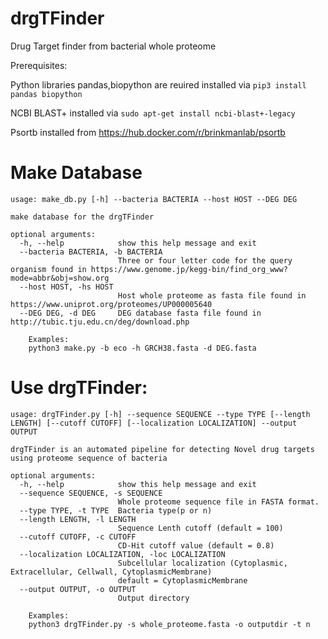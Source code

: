 # drgTFinder
Drug Target finder from bacterial whole proteome

Prerequisites:

Python libraries pandas,biopython are reuired installed via `pip3 install pandas biopython`

NCBI BLAST+ installed via `sudo apt-get install ncbi-blast+-legacy`

Psortb installed from https://hub.docker.com/r/brinkmanlab/psortb

# Make Database
```
usage: make_db.py [-h] --bacteria BACTERIA --host HOST --DEG DEG

make database for the drgTFinder  

optional arguments:
  -h, --help            show this help message and exit
  --bacteria BACTERIA, -b BACTERIA
                        Three or four letter code for the query organism found in https://www.genome.jp/kegg-bin/find_org_www?mode=abbr&obj=show.org
  --host HOST, -hs HOST
                        Host whole proteome as fasta file found in https://www.uniprot.org/proteomes/UP000005640
  --DEG DEG, -d DEG     DEG database fasta file found in http://tubic.tju.edu.cn/deg/download.php

    Examples:
    python3 make.py -b eco -h GRCH38.fasta -d DEG.fasta
```
# Use drgTFinder:
```
usage: drgTFinder.py [-h] --sequence SEQUENCE --type TYPE [--length LENGTH] [--cutoff CUTOFF] [--localization LOCALIZATION] --output OUTPUT

drgTFinder is an automated pipeline for detecting Novel drug targets using proteome sequence of bacteria

optional arguments:
  -h, --help            show this help message and exit
  --sequence SEQUENCE, -s SEQUENCE
                        Whole proteome sequence file in FASTA format.
  --type TYPE, -t TYPE  Bacteria type(p or n) 
  --length LENGTH, -l LENGTH
                        Sequence Lenth cutoff (default = 100)
  --cutoff CUTOFF, -c CUTOFF
                        CD-Hit cutoff value (default = 0.8)
  --localization LOCALIZATION, -loc LOCALIZATION
                        Subcellular localization (Cytoplasmic, Extracellular, Cellwall, CytoplasmicMembrane)
                        default = CytoplasmicMembrane
  --output OUTPUT, -o OUTPUT
                        Output directory

    Examples:
    python3 drgTFinder.py -s whole_proteome.fasta -o outputdir -t n

```
